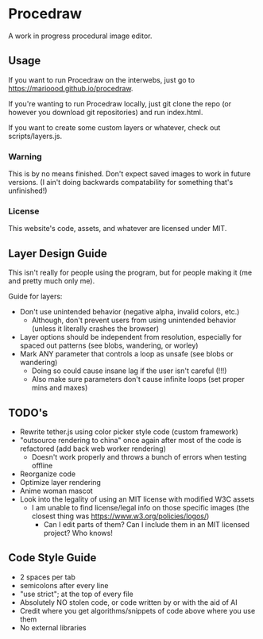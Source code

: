 # Procedraw
A work in progress procedural image editor.

## Usage
If you want to run Procedraw on the interwebs, just go to https://marioood.github.io/procedraw.

If you're wanting to run Procedraw locally, just git clone the repo (or however you download git repositories) and run index.html.

If you want to create some custom layers or whatever, check out scripts/layers.js.

### Warning
This is by no means finished. Don't expect saved images to work in future versions. (I ain't doing backwards compatability for something that's unfinished!)

### License
This website's code, assets, and whatever are licensed under MIT.

## Layer Design Guide
This isn't really for people using the program, but for people making it (me and pretty much only me).

Guide for layers:
* Don't use unintended behavior (negative alpha, invalid colors, etc.)
  * Although, don't prevent users from using unintended behavior (unless it literally crashes the browser)
* Layer options should be independent from resolution, especially for spaced out patterns (see blobs, wandering, or worley)
* Mark ANY parameter that controls a loop as unsafe (see blobs or wandering)
    * Doing so could cause insane lag if the user isn't careful (!!!)
  * Also make sure parameters don't cause infinite loops (set proper mins and maxes)
    
## TODO's
* Rewrite tether.js using color picker style code (custom framework)
* "outsource rendering to china" once again after most of the code is refactored (add back web worker rendering)
    * Doesn't work properly and throws a bunch of errors when testing offline
* Reorganize code
* Optimize layer rendering
* Anime woman mascot
* Look into the legality of using an MIT license with modified W3C assets
  * I am unable to find license/legal info on those specific images (the closest thing was https://www.w3.org/policies/logos/)
    * Can I edit parts of them? Can I include them in an MIT licensed project? Who knows!
    
## Code Style Guide
* 2 spaces per tab
* semicolons after every line
* "use strict"; at the top of every file
* Absolutely NO stolen code, or code written by or with the aid of AI
* Credit where you get algorithms/snippets of code above where you use them
* No external libraries